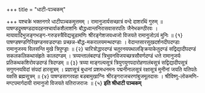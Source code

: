 +++
title = "धाटी-पञ्चकम्"

+++
यश्चक्रे भक्तनगरे धाटीपञ्चकमुत्तमम् । 
रामानुजार्यसच्छात्रं वन्दे दाशरथिं गुरुम् ॥ 
पाषण्डद्रुमषण्डदावदहनश्चार्वाकशैलाशनिः 
बौद्धध्वान्तनिरासवासरपतिः जैनेभकण्ठीरवः । 
मायावादिभुजङ्गभङ्ग-गरुडस्त्रैविद्यचूडामणिः 
श्रीरङ्गेशजयध्वजो विजयते रामानुजोऽयं मुनिः ॥ {१} 
पाषण्डषण्डगिरिखण्डनवज्रदण्डाः 
प्रच्छन्न-बौद्ध-मकरालयमन्थदण्डाः । 
वेदान्तसारसुखदर्शनदीपदण्डाः 
रामानुजस्य विलसन्ति मुखे त्रिपुण्ड्राः ॥ {२} 
चारित्रोद्धारदण्डं चतुरनयपथालङ्क्रियाकेतुदण्डं 
सद्विद्यादीपदण्डं सकलकलिकथासंहृतेः कालदण्डम् । 
त्रय्यन्तालंबदण्डं त्रिभुवनविजयच्छत्रसौवर्णदण्डं 
धत्ते रामानुजर्यः प्रतिकथकशिरोवज्रदण्डं त्रिदण्डम् ॥ {३} 
त्रय्या माङ्गल्यसूत्रं त्रियुगयुगपदारोहणालंबसूत्रं 
सद्विद्यादीपसूत्रं सगुणनयविदां संपदां हारसूत्रम् । 
प्रज्ञासूत्रं बुधानां प्रशमधनमनः पद्मनीनालसूत्रं 
रक्षासूत्रं मुनीनां जयति यतिपतेः वक्षसि ब्रह्मसूत्रम् ॥ {४} 
पाषण्डसागरवहा बडबामुखाग्निः 
श्रीरङ्गराजचरणांबुजमूलदासः । 
श्रीविष्णु-लोकमणि-मण्टपमार्गदायी 
रामानुजो विजयते यतिराजराजः ॥ {५} 
**इति श्रीधाटी पञ्चकम्**


